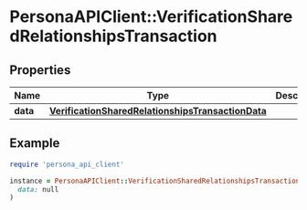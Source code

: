 # PersonaAPIClient::VerificationSharedRelationshipsTransaction

## Properties

| Name | Type | Description | Notes |
| ---- | ---- | ----------- | ----- |
| **data** | [**VerificationSharedRelationshipsTransactionData**](VerificationSharedRelationshipsTransactionData.md) |  | [optional] |

## Example

```ruby
require 'persona_api_client'

instance = PersonaAPIClient::VerificationSharedRelationshipsTransaction.new(
  data: null
)
```

